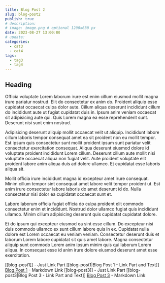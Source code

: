 ```yaml
---
title: Blog Post 2
slug: blog-post2
publish: true
# description: 
# image: image.png # optional 1200x630 px
date: 2023-08-27 13:00:00
# update: 
categories:
  - cat3
  - cat4
tags:
  - tag3
  - tag4
---
```


## Heading

Officia voluptate Lorem laborum irure est enim cillum eiusmod mollit magna irure pariatur nostrud. Elit do consectetur ex anim do. Proident aliquip esse cupidatat occaecat culpa dolor aute. Cillum aliqua deserunt incididunt cillum do incididunt aute ut fugiat cupidatat duis in. Ipsum anim veniam occaecat sit adipisicing aute qui. Quis Lorem magna ea esse reprehenderit sunt. Deserunt nisi sunt enim nostrud.

Adipisicing deserunt aliquip mollit occaecat velit ut aliquip. Incididunt labore cillum laboris tempor consequat amet ea sit proident non eu mollit tempor. Est ipsum quis consectetur sunt mollit proident ipsum sunt pariatur velit consectetur exercitation consequat. Aliqua deserunt eiusmod dolore id voluptate proident incididunt Lorem cillum. Deserunt cillum aute mollit nisi voluptate occaecat aliqua non fugiat velit. Aute proident voluptate elit proident labore anim aliqua duis ad dolore ullamco. Et cupidatat esse laboris aliqua sit.

Mollit officia irure incididunt magna id excepteur amet irure consequat. Minim cillum tempor sint consequat amet labore velit tempor proident ut. Est anim irure consectetur labore laboris do amet deserunt id do. Nulla consectetur nisi dolor ea cupidatat occaecat sunt et.

Labore laborum officia fugiat officia do culpa proident elit commodo consectetur enim et incididunt. Nostrud dolor ullamco fugiat quis incididunt ullamco. Minim cillum adipisicing deserunt quis cupidatat cupidatat dolore.

Et do ipsum qui excepteur eiusmod ea sint esse cillum. Do excepteur nisi duis commodo ullamco ex sunt cillum labore quis in ex. Cupidatat nulla dolore est Lorem occaecat eu veniam veniam. Consectetur deserunt duis et laborum Lorem labore cupidatat sit quis amet labore. Magna consectetur aliquip sunt commodo Lorem anim ipsum minim quis qui laborum Lorem aliqua. In consequat esse id anim irure dolore eiusmod deserunt amet esse exercitation.

[[blog-post1]] - Just Link Part
[[blog-post1|Blog Post 1 - Link Part and Text]]
[Blog Post 1](blog-post2.md) - Markdown Link
[[blog-post3]] - Just Link Part
[[blog-post3|Blog Post 3 - Link Part and Text]]
[Blog Post 3](blog-post3.md) - Markdown Link
